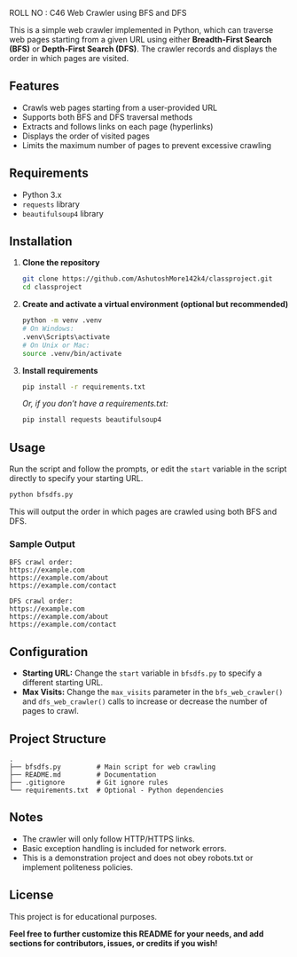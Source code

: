 ROLL NO : C46
 Web Crawler using BFS and DFS

This is a simple web crawler implemented in Python, which can traverse web pages starting from a given URL using either **Breadth-First Search (BFS)** or **Depth-First Search (DFS)**. The crawler records and displays the order in which pages are visited.

## Features

- Crawls web pages starting from a user-provided URL
- Supports both BFS and DFS traversal methods
- Extracts and follows links on each page (hyperlinks)
- Displays the order of visited pages
- Limits the maximum number of pages to prevent excessive crawling

## Requirements

- Python 3.x
- `requests` library
- `beautifulsoup4` library

## Installation

1. **Clone the repository**
   ```bash
   git clone https://github.com/AshutoshMore142k4/classproject.git
   cd classproject
   ```

2. **Create and activate a virtual environment (optional but recommended)**
   ```bash
   python -m venv .venv
   # On Windows:
   .venv\Scripts\activate
   # On Unix or Mac:
   source .venv/bin/activate
   ```

3. **Install requirements**
   ```bash
   pip install -r requirements.txt
   ```
   *Or, if you don’t have a requirements.txt:*
   ```bash
   pip install requests beautifulsoup4
   ```

## Usage

Run the script and follow the prompts, or edit the `start` variable in the script directly to specify your starting URL.

```bash
python bfsdfs.py
```
This will output the order in which pages are crawled using both BFS and DFS.

### Sample Output

```
BFS crawl order:
https://example.com
https://example.com/about
https://example.com/contact

DFS crawl order:
https://example.com
https://example.com/about
https://example.com/contact
```

## Configuration

- **Starting URL:** Change the `start` variable in `bfsdfs.py` to specify a different starting URL.
- **Max Visits:** Change the `max_visits` parameter in the `bfs_web_crawler()` and `dfs_web_crawler()` calls to increase or decrease the number of pages to crawl.

## Project Structure

```
.
├── bfsdfs.py         # Main script for web crawling
├── README.md         # Documentation
├── .gitignore        # Git ignore rules
└── requirements.txt  # Optional - Python dependencies
```

## Notes

- The crawler will only follow HTTP/HTTPS links.
- Basic exception handling is included for network errors.
- This is a demonstration project and does not obey robots.txt or implement politeness policies.

## License

This project is for educational purposes.

**Feel free to further customize this README for your needs, and add sections for contributors, issues, or credits if you wish!**
